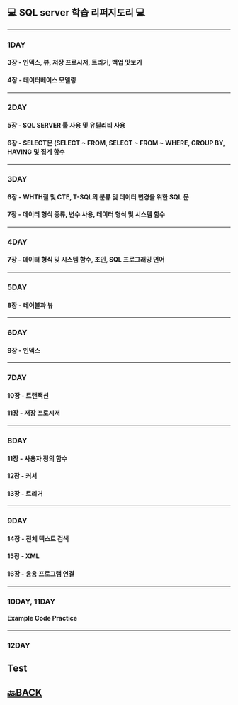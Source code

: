 ## 💻 SQL server 학습 리퍼지토리 💻
___ 
### 1DAY
#### 3장 - 인덱스, 뷰, 저장 프로시저, 트리거, 백업 맛보기
#### 4장 - 데이터베이스 모델링
___ 

### 2DAY
#### 5장 - SQL SERVER 툴 사용 및 유틸리티 사용
#### 6장 - SELECT문 (SELECT ~ FROM, SELECT ~ FROM ~ WHERE, GROUP BY, HAVING 및 집계 함수 
___ 
### 3DAY 
#### 6장 - WHTH절 및 CTE, T-SQL의 분류  및 데이터 변경을 위한 SQL 문 
#### 7장 - 데이터 형식 종류, 변수 사용, 데이터 형식 및 시스템 함수 
___ 
### 4DAY 
#### 7장 - 데이터 형식 및 시스템 함수, 조인, SQL 프로그래밍 언어
___ 
### 5DAY 
#### 8장 - 테이블과 뷰 
___ 
### 6DAY 
#### 9장 - 인덱스
___ 
### 7DAY
#### 10장 - 트랜잭션 
#### 11장 - 저장 프로시저 
___ 
### 8DAY 
#### 11장 - 사용자 정의 함수
#### 12장 - 커서
#### 13장 - 트리거 
___ 
### 9DAY
#### 14장 - 전체 텍스트 검색
#### 15장 - XML
#### 16장 - 응용 프로그램 연결
___ 
### 10DAY, 11DAY
#### Example Code Practice 
___ 
### 12DAY
## Test


## [🔙BACK](https://github.com/XOXOT?tab=repositories)
